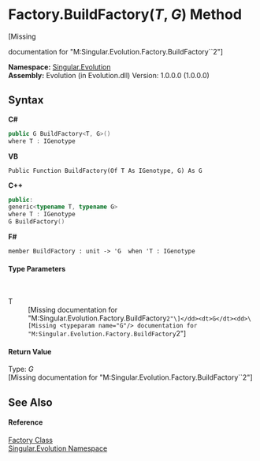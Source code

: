# Factory.BuildFactory(*T*, *G*) Method 
 

\[Missing <summary> documentation for "M:Singular.Evolution.Factory.BuildFactory``2"\]

**Namespace:**&nbsp;<a href="acedf244-963b-8088-a668-8d116860929d">Singular.Evolution</a><br />**Assembly:**&nbsp;Evolution (in Evolution.dll) Version: 1.0.0.0 (1.0.0.0)

## Syntax

**C#**<br />
``` C#
public G BuildFactory<T, G>()
where T : IGenotype

```

**VB**<br />
``` VB
Public Function BuildFactory(Of T As IGenotype, G) As G
```

**C++**<br />
``` C++
public:
generic<typename T, typename G>
where T : IGenotype
G BuildFactory()
```

**F#**<br />
``` F#
member BuildFactory : unit -> 'G  when 'T : IGenotype

```


#### Type Parameters
&nbsp;<dl><dt>T</dt><dd>\[Missing <typeparam name="T"/> documentation for "M:Singular.Evolution.Factory.BuildFactory``2"\]</dd><dt>G</dt><dd>\[Missing <typeparam name="G"/> documentation for "M:Singular.Evolution.Factory.BuildFactory``2"\]</dd></dl>

#### Return Value
Type: *G*<br />\[Missing <returns> documentation for "M:Singular.Evolution.Factory.BuildFactory``2"\]

## See Also


#### Reference
<a href="dfb2963a-3ad4-5e26-9581-07f2f35d8b8e">Factory Class</a><br /><a href="acedf244-963b-8088-a668-8d116860929d">Singular.Evolution Namespace</a><br />